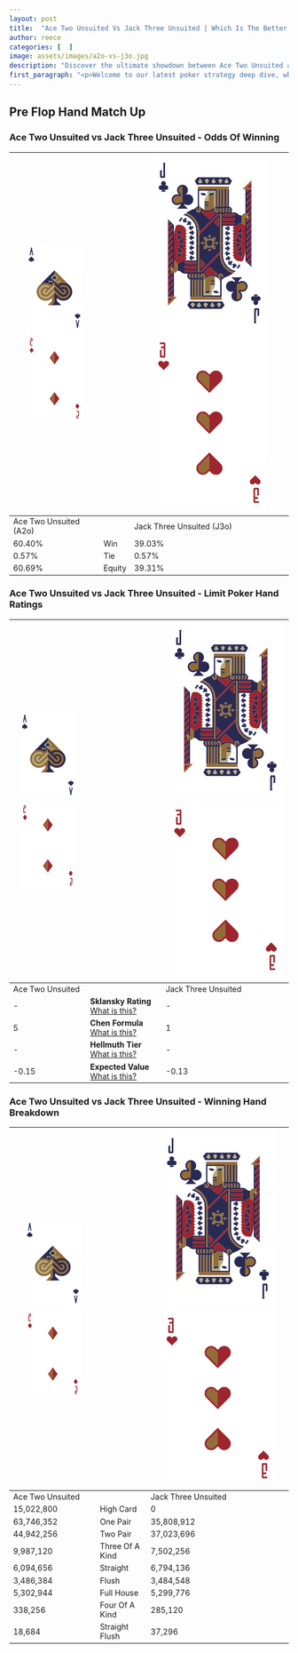 ```yaml
---
layout: post
title:  "Ace Two Unsuited Vs Jack Three Unsuited | Which Is The Better Hand In Poker? A Complete Guide"
author: reece
categories: [  ]
image: assets/images/a2o-vs-j3o.jpg
description: "Discover the ultimate showdown between Ace Two Unsuited and Jack Three Unsuited in poker! Uncover the odds, strategies, and scenarios where one hand triumphs over the other. Get ready to up your poker game with this thrilling analysis."
first_paragraph: "<p>Welcome to our latest poker strategy deep dive, where we're pitting two distinct hands against each other in a high-stakes showdown: Ace Two Unsuited vs Jack Three Unsuited.</p><p>In the dynamic world of poker, every decision counts, and knowing which hand holds the upper hand is key to your success at the table.</p><p>In this article, we'll dissect these two hands, explore the scenarios where one dominates the other, and equip you with the knowledge to make strategic choices that can tip the odds in your favor.</p><p>Get ready to unravel the intriguing dynamics of these poker hands and elevate your game to new heights.</p>"
---
```




[comment]: # (sp0)

## Pre Flop Hand Match Up

<div class="table hand-ratings" markdown="1"> 



### Ace Two Unsuited vs Jack Three Unsuited - Odds Of Winning


    
| ![image info](assets/images/hand1/A.png) ![image info](assets/images/hand1/2o.png) |  | ![image info](assets/images/hand2/J.png) ![image info](assets/images/hand2/3o.png) |
| -------- | -------- | -------- |
| Ace Two Unsuited (A2o) |  | Jack Three Unsuited (J3o) |
| 60.40% | Win | 39.03% |
| 0.57% | Tie | 0.57% |
| 60.69% | Equity | 39.31% |




[comment]: # (sp1)



### Ace Two Unsuited vs Jack Three Unsuited - Limit Poker Hand Ratings


    
| ![image info](assets/images/hand1/A.png) ![image info](assets/images/hand1/2o.png) |  | ![image info](assets/images/hand2/J.png) ![image info](assets/images/hand2/3o.png) |
| -------- | -------- | -------- |
| Ace Two Unsuited |  | Jack Three Unsuited |
| - | **Sklansky Rating** [What is this?](/sklansky-rating-explained) | - |
| 5 | **Chen Formula** [What is this?](/chen-formula-explained) | 1 |
| - | **Hellmuth Tier** [What is this?](/Hellmuth-tier-explained) | - |
| -0.15 | **Expected Value** [What is this?](/expected-value-explained) | -0.13 |




[comment]: # (sp2)



### Ace Two Unsuited vs Jack Three Unsuited - Winning Hand Breakdown


    
| ![image info](assets/images/hand1/A.png) ![image info](assets/images/hand1/2o.png) |  | ![image info](assets/images/hand2/J.png) ![image info](assets/images/hand2/3o.png) |
| -------- | -------- | -------- |
| Ace Two Unsuited |  | Jack Three Unsuited |
| 15,022,800 | High Card | 0 |
| 63,746,352 | One Pair | 35,808,912 |
| 44,942,256 | Two Pair | 37,023,696 |
| 9,987,120 | Three Of A Kind | 7,502,256 |
| 6,094,656 | Straight | 6,794,136 |
| 3,486,384 | Flush | 3,484,548 |
| 5,302,944 | Full House | 5,299,776 |
| 338,256 | Four Of A Kind | 285,120 |
| 18,684 | Straight Flush | 37,296 |




[comment]: # (sp3)



</div>

[comment]: # (sp4)



[comment]: # (sp5)

